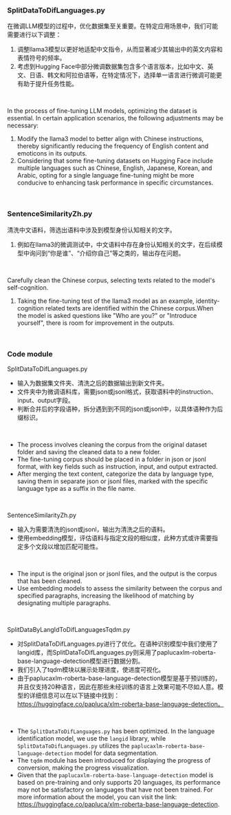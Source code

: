### SplitDataToDifLanguages.py
在微调LLM模型的过程中，优化数据集至关重要。在特定应用场景中，我们可能需要进行以下调整：</br>
1. 调整llama3模型以更好地适配中文指令，从而显著减少其输出中的英文内容和表情符号的频率。
2. 考虑到Hugging Face中部分微调数据集包含多个语言版本，比如中文、英文、日语、韩文和阿拉伯语等，在特定情况下，选择单一语言进行微调可能更有助于提升任务性能。
</br>

In the process of fine-tuning LLM models, optimizing the dataset is essential. In certain application scenarios, the following adjustments may be necessary:
1. Modify the llama3 model to better align with Chinese instructions, thereby significantly reducing the frequency of English content and emoticons in its outputs.
2. Considering that some fine-tuning datasets on Hugging Face include multiple languages such as Chinese, English, Japanese, Korean, and Arabic, opting for a single language fine-tuning might be more conducive to enhancing task performance in specific circumstances.
</br>

### SentenceSimilarityZh.py
清洗中文语料，筛选出语料中涉及到模型身份认知相关的文字。</br>
1. 例如在llama3的微调测试中，中文语料中存在身份认知相关的文字，在后续模型中询问到“你是谁”、“介绍你自己”等之类的，输出存在问题。
</br>

Carefully clean the Chinese corpus, selecting texts related to the model's self-cognition.</br>
1. Taking the fine-tuning test of the llama3 model as an example, identity-cognition related texts are identified within the Chinese corpus.When the model is asked questions like "Who are you?" or "Introduce yourself", there is room for improvement in the outputs.
</br>

### Code module
SplitDataToDifLanguages.py</br>
- 输入为数据集文件夹、清洗之后的数据输出到新文件夹。
- 文件夹中为微调语料库，需要json或jsonl格式，获取语料中的instruction、input、output字段。
- 判断合并后的字段语种，拆分遇到到不同的json或jsonl中，以具体语种作为后缀标识。
</br>

- The process involves cleaning the corpus from the original dataset folder and saving the cleaned data to a new folder.
- The fine-tuning corpus should be placed in a folder in json or jsonl format, with key fields such as instruction, input, and output extracted.
- After merging the text content, categorize the data by language type, saving them in separate json or jsonl files, marked with the specific language type as a suffix in the file name.
</br>

SentenceSimilarityZh.py</br>
- 输入为需要清洗的json或jsonl，输出为清洗之后的语料。
- 使用embedding模型，评估语料与指定文段的相似度，此种方式或许需要指定多个文段以增加匹配可能性。
</br>

- The input is the original json or jsonl files, and the output is the corpus that has been cleaned.
- Use embedding models to assess the similarity between the corpus and specified paragraphs, increasing the likelihood of matching by designating multiple paragraphs.
</br>

SplitDataByLangIdToDifLanguagesTqdm.py</br>
- 对SplitDataToDifLanguages.py进行了优化。在语种识别模型中我们使用了langid库，而SplitDataToDifLanguages.py则采用了paplucaxlm-roberta-base-language-detection模型进行数据分割。
- 我们引入了tqdm模块以展示处理进度，使进度可视化。
- 由于paplucaxlm-roberta-base-language-detection模型是基于预训练的，并且仅支持20种语言，因此在那些未经训练的语言上效果可能不尽如人意。模型的详细信息可以在以下链接中找到：https://huggingface.co/papluca/xlm-roberta-base-language-detection。
</br>

- The `SplitDataToDifLanguages.py` has been optimized. In the language identification model, we use the `langid` library, while `SplitDataToDifLanguages.py` utilizes the `paplucaxlm-roberta-base-language-detection` model for data segmentation.
- The `tqdm` module has been introduced for displaying the progress of conversion, making the progress visualization.
- Given that the `paplucaxlm-roberta-base-language-detection` model is based on pre-training and only supports 20 languages, its performance may not be satisfactory on languages that have not been trained. For more information about the model, you can visit the link: https://huggingface.co/papluca/xlm-roberta-base-language-detection.
</br>


